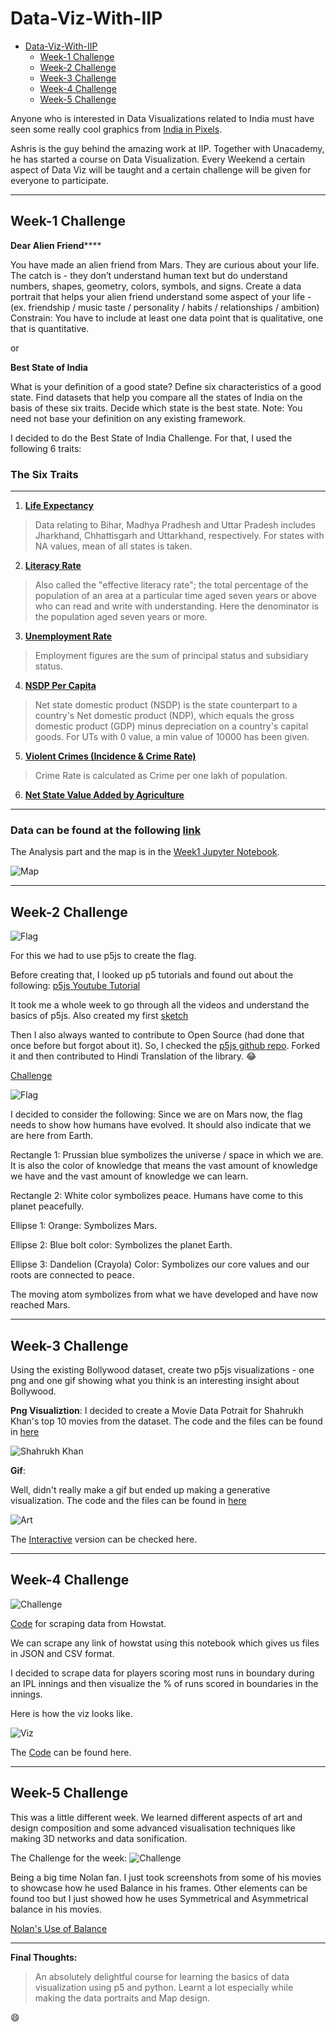 # Data-Viz-With-IIP

- [Data-Viz-With-IIP](#data-viz-with-iip)
  - [Week-1 Challenge](#week-1-challenge)
  - [Week-2 Challenge](#week-2-challenge)
  - [Week-3 Challenge](#week-3-challenge)
  - [Week-4 Challenge](#week-4-challenge)
  - [Week-5 Challenge](#week-5-challenge)

Anyone who is interested in Data Visualizations related to India must have seen some really cool graphics from [India in Pixels](https://twitter.com/indiainpixels).

Ashris is the guy behind the amazing work at IIP. Together with Unacademy, he has started a course on Data Visualization. Every Weekend a certain aspect of Data Viz will be taught and a certain challenge will be given for everyone to participate.

---

## Week-1 Challenge

**Dear Alien Friend******

You have made an alien friend from Mars.
They are curious about your life. The catch is - they don’t understand human text but do understand numbers, shapes, geometry, colors, symbols, and signs.
Create a data portrait that helps your alien friend understand some aspect of your life -
(ex. friendship / music taste / personality / habits / relationships / ambition)
Constrain: You have to include at least one data point that is qualitative, one that is quantitative.

or

**Best State of India**

What is your definition of a good state?
Define six characteristics of a good state. Find datasets that help you compare all the states of India on the basis of these six traits. Decide which state is the best state.
Note: You need not base your definition on any existing framework.

I decided to do the Best State of India Challenge.
For that, I used the following 6 traits:

### The Six Traits

---

1. **[Life Expectancy](https://m.rbi.org.in/Scripts/PublicationsView.aspx?id=20671)**

> Data relating to Bihar, Madhya Pradhesh and Uttar Pradesh includes Jharkhand, Chhattisgarh and Uttarkhand, respectively. For states with NA values, mean of all states is taken.

2. **[Literacy Rate](http://www.pincodeindia.net/literacy-rate.php)**

> Also called the "effective literacy rate"; the total percentage of the population of an area at a particular time aged seven years or above who can read and write with understanding. Here the denominator is the population aged seven years or more.

3. **[Unemployment Rate](https://m.rbi.org.in/Scripts/PublicationsView.aspx?id=20673)**

> Employment figures are the sum of principal status and subsidiary status.

4. **[NSDP Per Capita](https://en.wikipedia.org/wiki/List_of_Indian_states_and_union_territories_by_GDP_per_capita#cite_note-:0-2)**

> Net state domestic product (NSDP) is the state counterpart to a country's Net domestic product (NDP), which equals the gross domestic product (GDP) minus depreciation on a country's capital goods. For UTs with 0 value, a min value of 10000 has been given.

5. **[Violent Crimes (Incidence & Crime Rate)](https://ncrb.gov.in/en/crime-in-india-table-addtional-table-and-chapter-contents?field_date_value%5Bvalue%5D%5Byear%5D=2018&field_select_table_title_of_crim_value=All&items_per_page=All)**

> Crime Rate is calculated as Crime per one lakh of population.

6. **[Net State Value Added by Agriculture](https://m.rbi.org.in/Scripts/PublicationsView.aspx?id=20684)**

---

### Data can be found at the following [link](https://docs.google.com/spreadsheets/d/1aYZc-aiJk40XSal2F5SCuA2WnQoslIAHY6PRS2w41R0/edit?usp=sharing)

The Analysis part and the map is in the [Week1 Jupyter Notebook](https://github.com/probablyvivek/Data-Viz-With-IIP/blob/main/Week1.ipynb).

![Map](https://github.com/probablyvivek/Data-Viz-With-IIP/blob/main/Best%20State%20of%20India.png?raw=true)

---

## Week-2 Challenge

![Flag](https://github.com/probablyvivek/Data-Viz-With-IIP/blob/main/Week2_Challenge.png?raw=true)

For this we had to use p5js to create the flag.

Before creating that, I looked up p5 tutorials and found out about the following:
[p5js Youtube Tutorial](https://www.youtube.com/watch?v=HerCR8bw_GE&list=PLRqwX-V7Uu6Zy51Q-x9tMWIv9cueOFTFA&index=1)

It took me a whole week to go through all the videos and understand the basics of p5js. Also created my first [sketch](https://editor.p5js.org/probablyvivek/sketches/mtad3eaFS)

Then I also always wanted to contribute to Open Source (had done that once before but forgot about it). So, I checked the [p5js github repo](https://github.com/processing/p5.js-website). Forked it and then contributed to Hindi Translation of the library. :joy:

[Challenge](https://editor.p5js.org/probablyvivek/full/3tsSSTj5E)

![Flag](https://github.com/probablyvivek/Data-Viz-With-IIP/blob/main/MarsFlag.jpg?raw=true)

I decided to consider the following: Since we are on Mars now, the flag needs to show how humans have evolved. It should also indicate that we are here from Earth.

Rectangle 1: Prussian blue symbolizes the universe / space in which we are. It is also the color of knowledge that means the vast amount of knowledge we have and the vast amount of knowledge we can learn.

Rectangle 2: White color symbolizes peace. Humans have come to this planet peacefully.

Ellipse 1: Orange: Symbolizes Mars.

Ellipse 2: Blue bolt color: Symbolizes the planet Earth.

Ellipse 3: Dandelion (Crayola) Color: Symbolizes our core values ​​and our roots are connected to peace.

The moving atom symbolizes from what we have developed and have now reached Mars.

---
## Week-3 Challenge

Using the existing Bollywood dataset, create two p5js visualizations - one png and one gif showing what you think is an interesting insight about Bollywood.

**Png Visualiztion**: I decided to create a Movie Data Potrait for Shahrukh Khan's top 10 movies from the dataset. The code and the files can be found in [here](https://github.com/probablyvivek/p5/tree/main/Bollywood)

![Shahrukh Khan](https://github.com/probablyvivek/Data-Viz-With-IIP/blob/main/Top10SRK.png?raw=true)

**Gif**: 

Well, didn't really make a gif but ended up making a generative visualization. The code and the files can be found in [here](https://github.com/probablyvivek/p5/tree/main/Interactive)

![Art](https://github.com/probablyvivek/Data-Viz-With-IIP/blob/main/mySketch.png?raw=true)

The [Interactive](https://editor.p5js.org/probablyvivek/full/KGndMpahB) version can be checked here.


---
## Week-4 Challenge

![Challenge](https://github.com/probablyvivek/Data-Viz-With-IIP/blob/main/Week4%20Challenge.png?raw=true)

[Code](https://github.com/probablyvivek/Data-Viz-With-IIP/blob/main/howstat.ipynb) for scraping data from Howstat.

We can scrape any link of howstat using this notebook which gives us files in JSON and CSV format.

I decided to scrape data for players scoring most runs in boundary during an IPL innings and then visualize the % of runs scored in boundaries in the innings. 

Here is how the viz looks like.

![Viz](https://github.com/probablyvivek/p5/blob/main/IPL/IPL.png?raw=True)

The [Code](https://editor.p5js.org/probablyvivek/sketches/3DAYagql1) can be found here.

---
## Week-5 Challenge
This was a little different week. We learned different aspects of art and design composition and some advanced visualisation techniques like making 3D networks and data sonification.

The Challenge for the week:
![Challenge](https://github.com/probablyvivek/Data-Viz-With-IIP/blob/main/Art%20Critique.png?raw=true)

Being a big time Nolan fan. I just took screenshots from some of his movies to showcase how he used Balance in his frames. Other elements can be found too but I just showed how he uses Symmetrical and Asymmetrical balance in his movies.

[Nolan's Use of Balance](https://github.com/probablyvivek/Data-Viz-With-IIP/blob/main/USE%20of%20Balance.pdf)

---

**Final Thoughts:**

> An absolutely delightful course for learning the basics of data visualization using p5 and python. Learnt a lot especially while making the data portraits and Map design. 


:smile:
